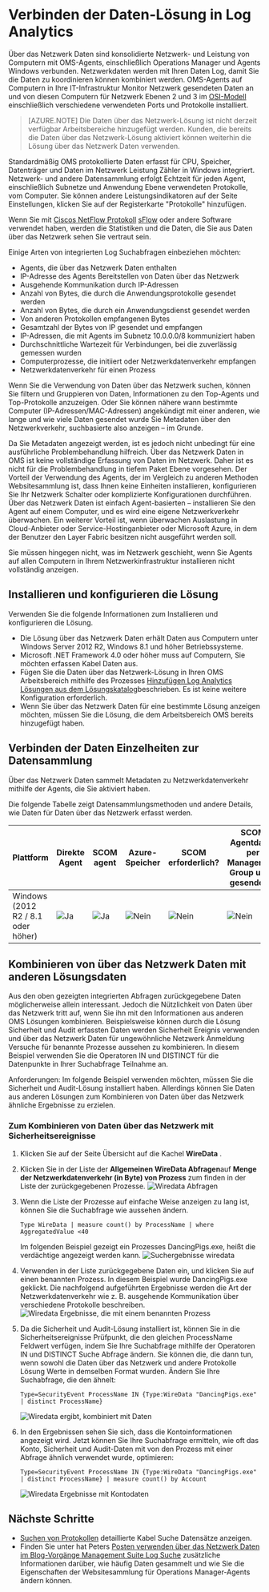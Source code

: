 <properties
    pageTitle="Verbinden der Daten-Lösung in Log Analytics | Microsoft Azure"
    description="Über das Netzwerk Daten sind konsolidierte Netzwerk- und Leistung von Computern mit OMS-Agents, einschließlich Operations Manager und Agents Windows verbunden. Netzwerkdaten werden mit Ihren Daten Log, damit Sie die Daten zu koordinieren können kombiniert werden."
    services="log-analytics"
    documentationCenter=""
    authors="bandersmsft"
    manager="jwhit"
    editor=""/>

<tags
    ms.service="log-analytics"
    ms.workload="na"
    ms.tgt_pltfrm="na"
    ms.devlang="na"
    ms.topic="article"
    ms.date="08/11/2016"
    ms.author="banders"/>

# <a name="wire-data-solution-in-log-analytics"></a>Verbinden der Daten-Lösung in Log Analytics

Über das Netzwerk Daten sind konsolidierte Netzwerk- und Leistung von Computern mit OMS-Agents, einschließlich Operations Manager und Agents Windows verbunden. Netzwerkdaten werden mit Ihren Daten Log, damit Sie die Daten zu koordinieren können kombiniert werden. OMS-Agents auf Computern in Ihre IT-Infrastruktur Monitor Netzwerk gesendeten Daten an und von diesen Computern für Netzwerk Ebenen 2 und 3 im [OSI-Modell](https://en.wikipedia.org/wiki/OSI_model) einschließlich verschiedene verwendeten Ports und Protokolle installiert.

>[AZURE.NOTE] Die Daten über das Netzwerk-Lösung ist nicht derzeit verfügbar Arbeitsbereiche hinzugefügt werden. Kunden, die bereits die Daten über das Netzwerk-Lösung aktiviert können weiterhin die Lösung über das Netzwerk Daten verwenden.

Standardmäßig OMS protokollierte Daten erfasst für CPU, Speicher, Datenträger und Daten im Netzwerk Leistung Zähler in Windows integriert. Netzwerk- und andere Datensammlung erfolgt Echtzeit für jeden Agent, einschließlich Subnetze und Anwendung Ebene verwendeten Protokolle, vom Computer. Sie können andere Leistungsindikatoren auf der Seite Einstellungen, klicken Sie auf der Registerkarte "Protokolle" hinzufügen.

Wenn Sie mit [Ciscos NetFlow Protokoll](http://www.cisco.com/c/en/us/products/collateral/ios-nx-os-software/ios-netflow/prod_white_paper0900aecd80406232.html) [sFlow](http://www.sflow.org/) oder andere Software verwendet haben, werden die Statistiken und die Daten, die Sie aus Daten über das Netzwerk sehen Sie vertraut sein.

Einige Arten von integrierten Log Suchabfragen einbeziehen möchten:

- Agents, die über das Netzwerk Daten enthalten
- IP-Adresse des Agents Bereitstellen von Daten über das Netzwerk
- Ausgehende Kommunikation durch IP-Adressen
- Anzahl von Bytes, die durch die Anwendungsprotokolle gesendet werden
- Anzahl von Bytes, die durch ein Anwendungsdienst gesendet werden
- Von anderen Protokollen empfangenen Bytes
- Gesamtzahl der Bytes von IP gesendet und empfangen
- IP-Adressen, die mit Agents im Subnetz 10.0.0.0/8 kommuniziert haben
- Durchschnittliche Wartezeit für Verbindungen, bei die zuverlässig gemessen wurden
- Computerprozesse, die initiiert oder Netzwerkdatenverkehr empfangen
- Netzwerkdatenverkehr für einen Prozess

Wenn Sie die Verwendung von Daten über das Netzwerk suchen, können Sie filtern und Gruppieren von Daten, Informationen zu den Top-Agents und Top-Protokolle anzuzeigen. Oder Sie können nähere wann bestimmte Computer (IP-Adressen/MAC-Adressen) angekündigt mit einer anderen, wie lange und wie viele Daten gesendet wurde Sie Metadaten über den Netzwerkverkehr, suchbasierte also anzeigen – im Grunde.

Da Sie Metadaten angezeigt werden, ist es jedoch nicht unbedingt für eine ausführliche Problembehandlung hilfreich. Über das Netzwerk Daten in OMS ist keine vollständige Erfassung von Daten im Netzwerk. Daher ist es nicht für die Problembehandlung in tiefem Paket Ebene vorgesehen.
Der Vorteil der Verwendung des Agents, der im Vergleich zu anderen Methoden Websitesammlung ist, dass Ihnen keine Einheiten installieren, konfigurieren Sie Ihr Netzwerk Schalter oder komplizierte Konfigurationen durchführen. Über das Netzwerk Daten ist einfach Agent-basierten – installieren Sie den Agent auf einem Computer, und es wird eine eigene Netzwerkverkehr überwachen. Ein weiterer Vorteil ist, wenn überwachen Auslastung in Cloud-Anbieter oder Service-Hostinganbieter oder Microsoft Azure, in dem der Benutzer den Layer Fabric besitzen nicht ausgeführt werden soll.

Sie müssen hingegen nicht, was im Netzwerk geschieht, wenn Sie Agents auf allen Computern in Ihrem Netzwerkinfrastruktur installieren nicht vollständig anzeigen.

## <a name="installing-and-configuring-the-solution"></a>Installieren und konfigurieren die Lösung
Verwenden Sie die folgende Informationen zum Installieren und konfigurieren die Lösung.

- Die Lösung über das Netzwerk Daten erhält Daten aus Computern unter Windows Server 2012 R2, Windows 8.1 und höher Betriebssysteme.
- Microsoft .NET Framework 4.0 oder höher muss auf Computern, Sie möchten erfassen Kabel Daten aus.
- Fügen Sie die Daten über das Netzwerk-Lösung in Ihren OMS Arbeitsbereich mithilfe des Prozesses [Hinzufügen Log Analytics Lösungen aus dem Lösungskatalog](log-analytics-add-solutions.md)beschrieben.  Es ist keine weitere Konfiguration erforderlich.
- Wenn Sie über das Netzwerk Daten für eine bestimmte Lösung anzeigen möchten, müssen Sie die Lösung, die dem Arbeitsbereich OMS bereits hinzugefügt haben.

## <a name="wire-data-data-collection-details"></a>Verbinden der Daten Einzelheiten zur Datensammlung

Über das Netzwerk Daten sammelt Metadaten zu Netzwerkdatenverkehr mithilfe der Agents, die Sie aktiviert haben.

Die folgende Tabelle zeigt Datensammlungsmethoden und andere Details, wie Daten für Daten über das Netzwerk erfasst werden.


| Plattform | Direkte Agent | SCOM agent | Azure-Speicher | SCOM erforderlich? | SCOM Agentdaten per Management Group unter gesendeten | Häufigkeit Collection |
|---|---|---|---|---|---|---|
|Windows (2012 R2 / 8.1 oder höher)|![Ja](./media/log-analytics-wire-data/oms-bullet-green.png)|![Ja](./media/log-analytics-wire-data/oms-bullet-green.png)|![Nein](./media/log-analytics-wire-data/oms-bullet-red.png)|            ![Nein](./media/log-analytics-wire-data/oms-bullet-red.png)|![Nein](./media/log-analytics-wire-data/oms-bullet-red.png)| Jede minute|


## <a name="combining-wire-data-with-other-solution-data"></a>Kombinieren von über das Netzwerk Daten mit anderen Lösungsdaten

Aus den oben gezeigten integrierten Abfragen zurückgegebene Daten möglicherweise allein interessant. Jedoch die Nützlichkeit von Daten über das Netzwerk tritt auf, wenn Sie ihn mit den Informationen aus anderen OMS Lösungen kombinieren. Beispielsweise können durch die Lösung Sicherheit und Audit erfassten Daten werden Sicherheit Ereignis verwenden und über das Netzwerk Daten für ungewöhnliche Netzwerk Anmeldung Versuche für benannte Prozesse aussehen zu kombinieren.  In diesem Beispiel verwenden Sie die Operatoren IN und DISTINCT für die Datenpunkte in Ihrer Suchabfrage Teilnahme an.

Anforderungen: Im folgende Beispiel verwenden möchten, müssen Sie die Sicherheit und Audit-Lösung installiert haben. Allerdings können Sie Daten aus anderen Lösungen zum Kombinieren von Daten über das Netzwerk ähnliche Ergebnisse zu erzielen.

### <a name="to-combine-wire-data-with-security-events"></a>Zum Kombinieren von Daten über das Netzwerk mit Sicherheitsereignisse

1. Klicken Sie auf der Seite Übersicht auf die Kachel **WireData** .
2. Klicken Sie in der Liste der **Allgemeinen WireData Abfragen**auf **Menge der Netzwerkdatenverkehr (in Byte) von Prozess** zum finden in der Liste der zurückgegebenen Prozesse.
    ![Wiredata Abfragen](./media/log-analytics-wire-data/oms-wiredata-01.png)
3. Wenn die Liste der Prozesse auf einfache Weise anzeigen zu lang ist, können Sie die Suchabfrage wie aussehen ändern.

    ```
    Type WireData | measure count() by ProcessName | where AggregatedValue <40
    ```
    Im folgenden Beispiel gezeigt ein Prozesses DancingPigs.exe, heißt die verdächtige angezeigt werden kann.
    ![Suchergebnisse wiredata](./media/log-analytics-wire-data/oms-wiredata-02.png)

4. Verwenden in der Liste zurückgegebene Daten ein, und klicken Sie auf einen benannten Prozess. In diesem Beispiel wurde DancingPigs.exe geklickt. Die nachfolgend aufgeführten Ergebnisse werden die Art der Netzwerkdatenverkehr wie z. B. ausgehende Kommunikation über verschiedene Protokolle beschreiben.
    ![Wiredata Ergebnisse, die mit einem benannten Prozess](./media/log-analytics-wire-data/oms-wiredata-03.png)

5. Da die Sicherheit und Audit-Lösung installiert ist, können Sie in die Sicherheitsereignisse Prüfpunkt, die den gleichen ProcessName Feldwert verfügen, indem Sie Ihre Suchabfrage mithilfe der Operatoren IN und DISTINCT Suche Abfrage ändern. Sie können die, die dann tun, wenn sowohl die Daten über das Netzwerk und andere Protokolle Lösung Werte in demselben Format wurden. Ändern Sie Ihre Suchabfrage, die den ähnelt:

    ```
    Type=SecurityEvent ProcessName IN {Type:WireData "DancingPigs.exe" | distinct ProcessName}
    ```    

    ![Wiredata ergibt, kombiniert mit Daten](./media/log-analytics-wire-data/oms-wiredata-04.png)
6. In den Ergebnissen sehen Sie sich, dass die Kontoinformationen angezeigt wird. Jetzt können Sie Ihre Suchabfrage ermitteln, wie oft das Konto, Sicherheit und Audit-Daten mit von den Prozess mit einer Abfrage ähnlich verwendet wurde, optimieren:        

    ```
    Type=SecurityEvent ProcessName IN {Type:WireData "DancingPigs.exe" | distinct ProcessName} | measure count() by Account
    ```

    ![Wiredata Ergebnisse mit Kontodaten](./media/log-analytics-wire-data/oms-wiredata-05.png)



## <a name="next-steps"></a>Nächste Schritte

- [Suchen von Protokollen](log-analytics-log-searches.md) detaillierte Kabel Suche Datensätze anzeigen.
- Finden Sie unter hat Peters [Posten verwenden über das Netzwerk Daten im Blog-Vorgänge Management Suite Log Suche](http://blogs.msdn.com/b/dmuscett/archive/2015/09/09/using-wire-data-in-operations-management-suite.aspx) zusätzliche Informationen darüber, wie häufig Daten gesammelt und wie Sie die Eigenschaften der Websitesammlung für Operations Manager-Agents ändern können.
